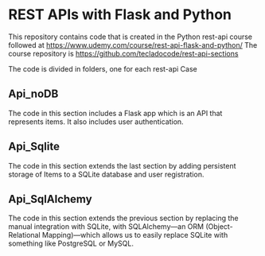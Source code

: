 # REST APIs with Flask and Python

This repository contains code that is created in the Python rest-api course followed at https://www.udemy.com/course/rest-api-flask-and-python/
The course repository is https://github.com/tecladocode/rest-api-sections

The code is divided in folders, one for each rest-api Case


## Api_noDB

The code in this section includes a Flask app which is an API that represents items. It also includes user authentication.

## Api_Sqlite

The code in this section extends the last section by adding persistent storage of Items to a SQLite database and user registration.

## Api_SqlAlchemy

The code in this section extends the previous section by replacing the manual integration with SQLite, with SQLAlchemy—an ORM (Object-Relational Mapping)—which allows us to easily replace SQLite with something like PostgreSQL or MySQL.
